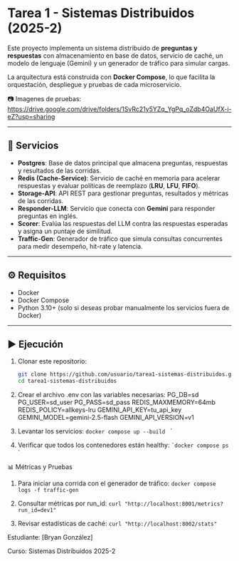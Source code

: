 # Tarea 1 - Sistemas Distribuidos (2025-2)

Este proyecto implementa un sistema distribuido de **preguntas y respuestas** con almacenamiento en base de datos, servicio de caché, un modelo de lenguaje (Gemini) y un generador de tráfico para simular cargas.  

La arquitectura está construida con **Docker Compose**, lo que facilita la orquestación, despliegue y pruebas de cada microservicio.

📷 Imagenes de pruebas:
https://drive.google.com/drive/folders/1SvRc21y5YZq_YgPq_oZdb4OaUfX-i-eZ?usp=sharing

---

## 📂 Servicios

- **Postgres**: Base de datos principal que almacena preguntas, respuestas y resultados de las corridas.
- **Redis (Cache-Service)**: Servicio de caché en memoria para acelerar respuestas y evaluar políticas de reemplazo (**LRU**, **LFU**, **FIFO**).
- **Storage-API**: API REST para gestionar preguntas, resultados y métricas de las corridas.
- **Responder-LLM**: Servicio que conecta con **Gemini** para responder preguntas en inglés.
- **Scorer**: Evalúa las respuestas del LLM contra las respuestas esperadas y asigna un puntaje de similitud.
- **Traffic-Gen**: Generador de tráfico que simula consultas concurrentes para medir desempeño, hit-rate y latencia.

---

## ⚙️ Requisitos

- Docker
- Docker Compose
- Python 3.10+ (solo si deseas probar manualmente los servicios fuera de Docker)

---

## ▶️ Ejecución

1. Clonar este repositorio:
   ```bash
   git clone https://github.com/usuario/tarea1-sistemas-distribuidos.git
   cd tarea1-sistemas-distribuidos
   
2. Crear el archivo .env con las variables necesarias:
    PG_DB=sd
    PG_USER=sd_user
    PG_PASS=sd_pass
    REDIS_MAXMEMORY=64mb
    REDIS_POLICY=allkeys-lru
    GEMINI_API_KEY=tu_api_key
    GEMINI_MODEL=gemini-2.5-flash
    GEMINI_API_VERSION=v1
  
3. Levantar los servicios:
 ``docker compose up --build `` `

4. Verificar que todos los contenedores están healthy:
 `` `docker compose ps `` `

📊 Métricas y Pruebas

1. Para iniciar una corrida con el generador de tráfico:
 `` docker compose logs -f traffic-gen `` 

2. Consultar métricas por run_id:
 `` curl "http://localhost:8001/metrics?run_id=dev1" `` 

3. Revisar estadísticas de caché:
 `` curl "http://localhost:8002/stats" `` 


Estudiante: [Bryan González]

Curso: Sistemas Distribuidos 2025-2



